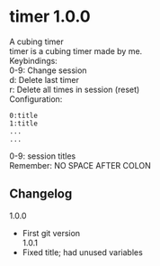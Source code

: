 # timer 1.0.0
A cubing timer   
timer is a cubing timer made by me.         
Keybindings:   
0-9: Change session   
d: Delete last timer   
r: Delete all times in session (reset)         
Configuration:   
```
0:title   
1:title   
...   
...   
```

0-9: session titles   
Remember: NO SPACE AFTER COLON

## Changelog
1.0.0   
* First git version   
1.0.1   
* Fixed title; had unused variables
